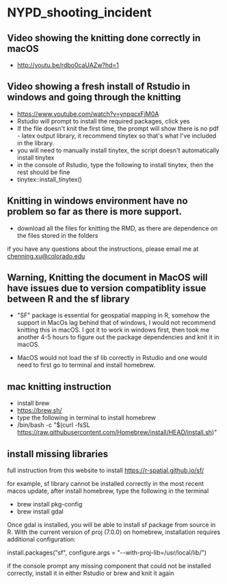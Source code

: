 # NYPD_shooting_incident

## Video showing the knitting done correctly in macOS

* http://youtu.be/rdbo0caUAZw?hd=1

## Video showing a fresh install of Rstudio in windows and going through the knitting

* https://www.youtube.com/watch?v=ynpqcxFjM0A
* Rstudio will prompt to install the required packages, click yes
* If the file doesn't knit the first time, the prompt will show there is no pdf - latex output library, it recommend tinytex so that's what I've included in the library.
* you will need to manually install tinytex, the script doesn't automatically install tinytex
* in the console of Rstudio, type the following to install tinytex, then the rest should be fine
* tinytex::install_tinytex()

## Knitting in windows environment have no problem so far as there is more support.

* download all the files for knitting the RMD, as there are dependence on the files stored in the folders

if you have any questions about the instructions, please email me at chenning.xu@colorado.edu
 
## Warning, Knitting the document in MacOS will have issues due to version compatiblity issue between R and the sf library

* "SF" package is essential for geospatial mapping in R, somehow the support in MacOs lag behind that of windows, I would not recommend knitting this in macOS. I got it to work in windows first, then took me another 4-5 hours to figure out the package dependencies and knit it in macOS.

* MacOS would not load the sf lib correctly in Rstudio and one would need to first go to terminal and install homebrew.

## mac knitting instruction

*  install brew
*  https://brew.sh/
* type the following in terminal to install homebrew
* /bin/bash -c "$(curl -fsSL https://raw.githubusercontent.com/Homebrew/install/HEAD/install.sh)"


## install missing libraries

full instruction from this website to install https://r-spatial.github.io/sf/

for example, sf library cannot be installed correctly in the most recent macos update, after install homebrew, type the following in the terminal

* brew install pkg-config 
* brew install gdal

Once gdal is installed, you will be able to install sf package from source in R. With the current version of proj (7.0.0) on homebrew, installation requires additional configuration:

install.packages("sf", configure.args = "--with-proj-lib=/usr/local/lib/")

if the console prompt any missing component that could not be installed correctly, install it in either Rstudio or brew and knit it again


